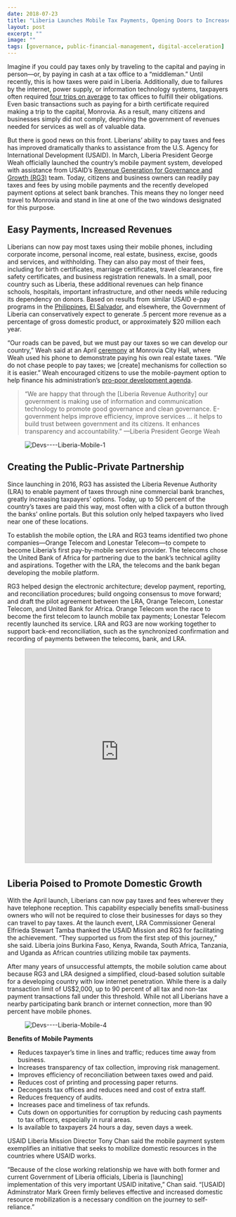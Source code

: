 ```yaml
---
date: 2018-07-23
title: "Liberia Launches Mobile Tax Payments, Opening Doors to Increased Revenue for Domestic Development"
layout: post
excerpt: ""
image: ""
tags: [governance, public-financial-management, digital-acceleration]
---
```

<p>Imagine if you could pay taxes only by traveling to the capital and paying in person—or, by paying in cash at a tax office to a “middleman.” Until recently, this is how taxes were paid in Liberia. Additionally, due to failures by the internet, power supply, or information technology systems, taxpayers often required <a href="https://www.dai.com/uploads/BENCHMARKING THE TAX SYSTEM IN LIBERIA.pdf">four trips on average</a> to tax offices to fulfill their obligations. Even basic transactions such as paying for a birth certificate required making a trip to the capital, Monrovia. As a result, many citizens and businesses simply did not comply, depriving the government of revenues needed for services as well as of valuable data.</p><p>But there is good news on this front. Liberians’ ability to pay taxes and fees has improved dramatically thanks to assistance from the U.S. Agency for International Development (USAID). In March, Liberia President George Weah officially launched the country’s mobile payment system, developed with assistance from USAID’s <a href="https://www.dai.com/our-work/projects/liberia-revenue-generation-governance-and-growth-rg3">Revenue Generation for Governance and Growth (RG3)</a> team. Today, citizens and business owners can readily pay taxes and fees by using mobile payments and the recently developed payment options at select bank branches. This means they no longer need travel to Monrovia and stand in line at one of the two windows designated for this purpose.</p><h2 id="easy-payments-increased-revenues">Easy Payments, Increased Revenues</h2><p>Liberians can now pay most taxes using their mobile phones, including corporate income, personal income, real estate, business, excise, goods and services, and withholding. They can also pay most of their fees, including for birth certificates, marriage certificates, travel clearances, fire safety certificates, and business registration renewals. In a small, poor country such as Liberia, these additional revenues can help finance schools, hospitals, important infrastructure, and other needs while reducing its dependency on donors. Based on results from similar USAID e-pay programs in the <a href="http://dai-global-developments.com/articles/philippines-increases-tax-collections-by-11-billion-year-over-yearwithout-raising-rates/">Philippines</a>, <a href="http://dai-global-developments.com/articles/long-term-fiscal-reform-takes-root-in-el-salvador-and-elsewhere/">El Salvador</a>, and elsewhere, the Government of Liberia can conservatively expect to generate .5 percent more revenue as a percentage of gross domestic product, or approximately $20 million each year.</p><p>“Our roads can be paved, but we must pay our taxes so we can develop our country,” Weah said at an April <a href="https://www.liberianobserver.com/news/pay-your-taxes-to-develop-our-country/">ceremony</a> at Monrovia City Hall, where Weah used his phone to demonstrate paying his own real estate taxes. “We do not chase people to pay taxes; we [create] mechanisms for collection so it is easier.” Weah encouraged citizens to use the mobile-payment option to help finance his administration’s <a href="https://www.mfdp.gov.lr/index.php/media-center/press-releases/545-government-expands-consultations-for-pro-poor-development-agenda-as-minister-tweah-and-team-hold-talks-in-us-with-liberian-community">pro-poor development agenda</a>.</p><blockquote>“We are happy that through the [Liberia Revenue Authority] our government is making use of information and communication technology to promote good governance and clean governance. E-government helps improve efficiency, improve services … it helps to build trust between government and its citizens. It enhances transparency and accountability.” —Liberia President George Weah</blockquote><figure class="kg-card kg-image-card"><img src="https://pubs.ghost.io/uploads/Devs----Liberia-Mobile-1.jpg" class="kg-image" alt="Devs----Liberia-Mobile-1" loading="lazy" title="Liberia President George Weah, left, shakes hands with DAI's Alexander Kitain during the mobile payments launch event."></figure><h2 id="creating-the-public-private-partnership">Creating the Public-Private Partnership</h2><p>Since launching in 2016, RG3 has assisted the Liberia Revenue Authority (LRA) to enable payment of taxes through nine commercial bank branches, greatly increasing taxpayers’ options. Today, up to 50 percent of the country’s taxes are paid this way, most often with a click of a button through the banks’ online portals. But this solution only helped taxpayers who lived near one of these locations.</p><p>To establish the mobile option, the LRA and RG3 teams identified two phone companies—Orange Telecom and Lonestar Telecom—to compete to become Liberia’s first pay-by-mobile services provider. The telecoms chose the United Bank of Africa for partnering due to the bank’s technical agility and aspirations. Together with the LRA, the telecoms and the bank began developing the mobile platform.</p><p>RG3 helped design the electronic architecture; develop payment, reporting, and reconciliation procedures; build ongoing consensus to move forward; and draft the pilot agreement between the LRA, Orange Telecom, Lonestar Telecom, and United Bank for Africa. Orange Telecom won the race to become the first telecom to launch mobile tax payments; Lonestar Telecom recently launched its service. LRA and RG3 are now working together to support back-end reconciliation, such as the synchronized confirmation and recording of payments between the telecoms, bank, and LRA.</p><figure class="kg-card kg-embed-card"><iframe src="https://www.slideshare.net/slideshow/embed_code/key/ckx1J2EkusoSwc" width="595" height="485" frameborder="0" marginwidth="0" marginheight="0" scrolling="no" style="border:1px solid #CCC; border-width:1px; margin-bottom:5px; max-width: 100%;" allowfullscreen=""> </iframe></figure><h2 id="liberia-poised-to-promote-domestic-growth">Liberia Poised to Promote Domestic Growth</h2><p>With the April launch, Liberians can now pay taxes and fees wherever they have telephone reception. This capability especially benefits small-business owners who will not be required to close their businesses for days so they can travel to pay taxes. At the launch event, LRA Commissioner General Elfrieda Stewart Tamba thanked the USAID Mission and RG3 for facilitating the achievement. “They supported us from the first step of this journey,” she said. Liberia joins Burkina Faso, Kenya, Rwanda, South Africa, Tanzania, and Uganda as African countries utilizing mobile tax payments.</p><p>After many years of unsuccessful attempts, the mobile solution came about because RG3 and LRA designed a simplified, cloud-based solution suitable for a developing country with low internet penetration. While there is a daily transaction limit of US$2,000, up to 90 percent of all tax and non-tax payment transactions fall under this threshold. While not all Liberians have a nearby participating bank branch or internet connection, more than 90 percent have mobile phones.</p><figure class="kg-card kg-image-card"><img src="https://pubs.ghost.io/uploads/Devs----Liberia-Mobile-4.jpg" class="kg-image" alt="Devs----Liberia-Mobile-4" loading="lazy" title="Liberia President George Weah, right, demonstrates using his mobile phone to pay property taxes. U.S. Agency for International Development Liberia Mission Director Tony Chan is seated right."></figure><p><strong>Benefits of Mobile Payments</strong></p><ul><li>Reduces taxpayer’s time in lines and traffic; reduces time away from business.</li><li>Increases transparency of tax collection, improving risk management.</li><li>Improves efficiency of reconciliation between taxes owed and paid.</li><li>Reduces cost of printing and processing paper returns.</li><li>Decongests tax offices and reduces need and cost of extra staff.</li><li>Reduces frequency of audits.</li><li>Increases pace and timeliness of tax refunds.</li><li>Cuts down on opportunities for corruption by reducing cash payments to tax officers, especially in rural areas.</li><li>Is available to taxpayers 24 hours a day, seven days a week.</li></ul><p>USAID Liberia Mission Director Tony Chan said the mobile payment system exemplifies an initiative that seeks to mobilize domestic resources in the countries where USAID works.</p><p>“Because of the close working relationship we have with both former and current Government of Liberia officials, Liberia is [launching] implementation of this very important USAID initative,” Chan said. “[USAID] Adminstrator Mark Green firmly believes effective and increased domestic resource mobilization is a necessary condition on the journey to self-reliance.”</p>
  